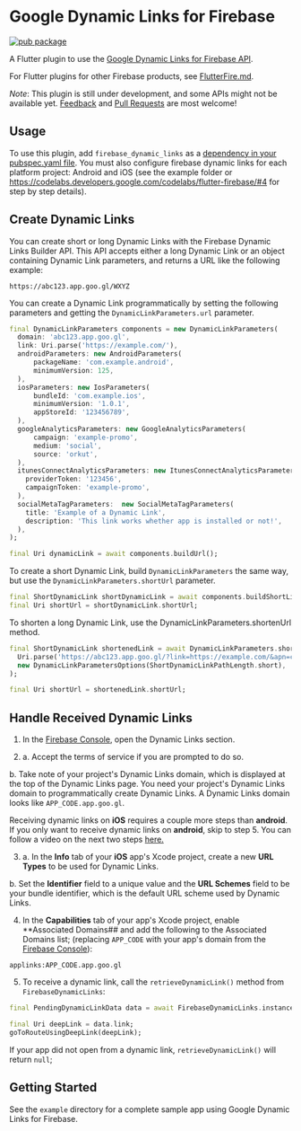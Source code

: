 # Google Dynamic Links for Firebase

[![pub package](https://img.shields.io/pub/v/firebase_dynamic_links.svg)](https://pub.dartlang.org/packages/firebase_dynamic_links)

A Flutter plugin to use the [Google Dynamic Links for Firebase API](https://firebase.google.com/docs/dynamic-links/).

For Flutter plugins for other Firebase products, see [FlutterFire.md](https://github.com/flutter/plugins/blob/master/FlutterFire.md).

*Note*: This plugin is still under development, and some APIs might not be available yet. [Feedback](https://github.com/flutter/flutter/issues) and [Pull Requests](https://github.com/flutter/plugins/pulls) are most welcome!

## Usage

To use this plugin, add `firebase_dynamic_links` as a [dependency in your pubspec.yaml file](https://flutter.io/platform-plugins/). You must also configure firebase dynamic links for each platform project: Android and iOS (see the example folder or https://codelabs.developers.google.com/codelabs/flutter-firebase/#4 for step by step details).

## Create Dynamic Links

You can create short or long Dynamic Links with the Firebase Dynamic Links Builder API. This API accepts either a long Dynamic Link or an object containing Dynamic Link parameters, and returns a URL like the following example:

```
https://abc123.app.goo.gl/WXYZ
```

You can create a Dynamic Link programmatically by setting the following parameters and getting the `DynamicLinkParameters.url` parameter.

```dart
final DynamicLinkParameters components = new DynamicLinkParameters(
  domain: 'abc123.app.goo.gl',
  link: Uri.parse('https://example.com/'),
  androidParameters: new AndroidParameters(
      packageName: 'com.example.android',
      minimumVersion: 125,
  ),
  iosParameters: new IosParameters(
      bundleId: 'com.example.ios',
      minimumVersion: '1.0.1',
      appStoreId: '123456789',
  ),
  googleAnalyticsParameters: new GoogleAnalyticsParameters(
      campaign: 'example-promo',
      medium: 'social',
      source: 'orkut',
  ),
  itunesConnectAnalyticsParameters: new ItunesConnectAnalyticsParameters(
    providerToken: '123456',
    campaignToken: 'example-promo',
  ),
  socialMetaTagParameters:  new SocialMetaTagParameters(
    title: 'Example of a Dynamic Link',
    description: 'This link works whether app is installed or not!',
  ),
);

final Uri dynamicLink = await components.buildUrl();
```

To create a short Dynamic Link, build `DynamicLinkParameters` the same way, but use the `DynamicLinkParameters.shortUrl` parameter.

```dart
final ShortDynamicLink shortDynamicLink = await components.buildShortLink();
final Uri shortUrl = shortDynamicLink.shortUrl;
```

To shorten a long Dynamic Link, use the DynamicLinkParameters.shortenUrl method.

```dart
final ShortDynamicLink shortenedLink = await DynamicLinkParameters.shortenUrl(
  Uri.parse('https://abc123.app.goo.gl/?link=https://example.com/&apn=com.example.android&ibn=com.example.ios'),
  new DynamicLinkParametersOptions(ShortDynamicLinkPathLength.short),
);

final Uri shortUrl = shortenedLink.shortUrl;
```

## Handle Received Dynamic Links

1. In the [Firebase Console](https://console.firebase.google.com), open the Dynamic Links section.

2. a. Accept the terms of service if you are prompted to do so.

b. Take note of your project's Dynamic Links domain, which is displayed at the top of the Dynamic Links page. You need your project's Dynamic Links domain to programmatically create Dynamic Links. A Dynamic Links domain looks like `APP_CODE.app.goo.gl`.

Receiving dynamic links on **iOS** requires a couple more steps than **android**. If you only want to receive dynamic links on **android**, skip to step 5. You can follow a video on the next two steps [here.](https://youtu.be/sFPo296OQqk?t=2m40s)

3. a. In the **Info** tab of your **iOS** app's Xcode project, create a new **URL Types** to be used for Dynamic Links.

b. Set the **Identifier** field to a unique value and the **URL Schemes** field to be your bundle identifier, which is the default URL scheme used by Dynamic Links.

4. In the **Capabilities** tab of your app's Xcode project, enable **Associated Domains## and add the following to the Associated Domains list; (replacing `APP_CODE` with your app's domain from the [Firebase Console](https://console.firebase.google.com)):

```
applinks:APP_CODE.app.goo.gl
```

5. To receive a dynamic link, call the `retrieveDynamicLink()` method from `FirebaseDynamicLinks`:

```dart
final PendingDynamicLinkData data = await FirebaseDynamicLinks.instance.retrieveDynamicLink();

final Uri deepLink = data.link;
goToRouteUsingDeepLink(deepLink);
```

If your app did not open from a dynamic link, `retrieveDynamicLink()` will return `null`;

## Getting Started

See the `example` directory for a complete sample app using Google Dynamic Links for Firebase.